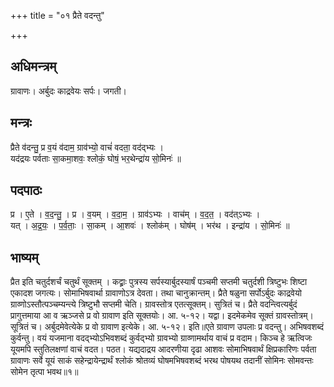 +++
title = "०१ प्रैते वदन्तु"

+++
## अधिमन्त्रम्
ग्रावाणः। अर्बुदः काद्रवेयः सर्पः। जगती।

## मन्त्रः
प्रैते व॑दन्तु॒ प्र व॒यं व॑दाम॒ ग्राव॑भ्यो॒ वाचं॑ वदता॒ वद॑द्भ्यः ।  
यद॑द्रयः पर्वताः सा॒कमा॒शवः॒ श्लोकं॒ घोषं॒ भर॒थेन्द्रा॑य सो॒मिनः॑ ॥

## पदपाठः
प्र । ए॒ते । व॒द॒न्तु॒ । प्र । व॒यम् । व॒दा॒म॒ । ग्राव॑ऽभ्यः । वाच॑म् । व॒द॒त॒ । वद॑त्ऽभ्यः ।  
यत् । अ॒द्र॒यः॒ । प॒र्व॒ताः॒ । सा॒कम् । आ॒शवः॑ । श्लोक॑म् । घोष॑म् । भर॑थ । इन्द्रा॑य । सो॒मिनः॑ ॥

## भाष्यम्
प्रैत इति चतुर्दशर्चं चतुर्थं सूक्तम् । कद्व्राः पुत्रस्य सर्पस्यार्बुदस्यार्षं पञ्चमी सप्तमी चतुर्दशी त्रिष्टुभः शिष्टा एकादश जगत्यः। सोमाभिषवार्था ग्रावाणोऽत्र देवता। तथा चानुक्रान्तम्। प्रैते षळुना सर्पोऽर्बुदः काद्रवेयो ग्राव्णोऽस्तौत्पञ्चम्यन्त्ये त्रिष्टुभौ सप्तमी चेति। ग्रावस्तोत्र एतत्सूक्तम्। सुत्रितं च। प्रैते वदन्त्वित्यर्बुदं प्रागुत्तमाया आ व ऋञ्जसे प्र वो ग्रावाण इति सूक्तयोः। आ. ५-१२। यद्वा। इदमेकमेव सूक्तं ग्रावस्तोत्रम्। सूत्रितं च। अर्बुदमेवेत्येके प्र वो ग्रावाण इत्येके। आ. ५-१२। इति॥एते ग्रावाण उपलाः प्र वदन्तु। अभिषवशब्दं कुर्वन्तु। वयं यजमाना वदद्भ्योऽभिवशब्दं कुर्वद्भ्यो ग्रावभ्यो ग्राव्णामर्थाय वाचं प्र वदाम। किञ्च हे ऋत्विजः यूयमपि स्तुतिलक्षणां वाचं वदत। पठत। यद्यदाद्रय आदरणीया दृढा आशवः सोमाभिषवार्थं क्षिप्रकारिणः पर्वता ग्रावाणः सर्वे यूयं साकं सहेन्द्रायेन्द्रार्थं श्लोकं श्रोतव्यं घोषमभिषवशब्दं भरथ पोषयथ तदानीं सोमिनः सोमवन्तः सोमेन तृत्पा भवथ॥१॥